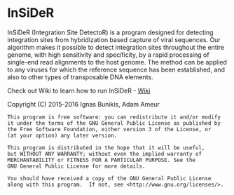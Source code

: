 InSiDeR
=======

InSiDeR (Integration Site DetectoR) is a program designed for detecting integration sites from hybridization based capture of viral sequences. Our algorithm makes it possible to detect integration sites throughout the entire genome, with high sensitivity and specificity, by a rapid processing of single-end read alignments to the host genome. The method can be applied to any viruses for which the reference sequence has been established, and also to other types of transposable DNA elements.

Check out Wiki to learn how to run InSiDeR - [Wiki](https://github.com/UppsalaGenomeCenter/InSiDeR/wiki)



Copyright (C) 2015-2016 Ignas Bunikis, Adam Ameur

    This program is free software: you can redistribute it and/or modify
    it under the terms of the GNU General Public License as published by
    the Free Software Foundation, either version 3 of the License, or
    (at your option) any later version.

    This program is distributed in the hope that it will be useful,
    but WITHOUT ANY WARRANTY; without even the implied warranty of
    MERCHANTABILITY or FITNESS FOR A PARTICULAR PURPOSE. See the
    GNU General Public License for more details.

    You should have received a copy of the GNU General Public License
    along with this program.  If not, see <http://www.gnu.org/licenses/>.
